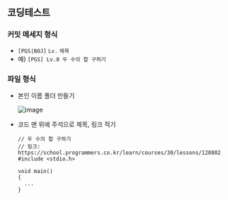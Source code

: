 ## 코딩테스트
### 커밋 메세지 형식
- `[PGS|BOJ]` `Lv.` `제목`
- 예) `[PGS] Lv.0 두 수의 합 구하기`
### 파일 형식
- 본인 이름 폴더 만들기

  ![image](https://github.com/user-attachments/assets/73c860b8-08d6-4b6a-ae3f-3948b22bf136)

- 코드 맨 위에 주석으로 제목, 링크 적기
    ```[C]
    // 두 수의 합 구하기
    // 링크: https://school.programmers.co.kr/learn/courses/30/lessons/120802
    #include <stdio.h>

    void main()
    {
      ...
    }
    ```
